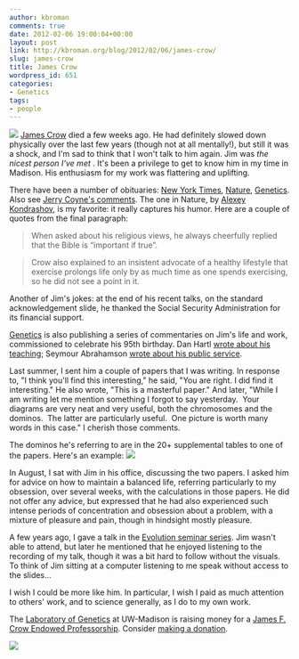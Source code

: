 ```yaml
---
author: kbroman
comments: true
date: 2012-02-06 19:00:04+00:00
layout: post
link: http://kbroman.org/blog/2012/02/06/james-crow/
slug: james-crow
title: James Crow
wordpress_id: 651
categories:
- Genetics
tags:
- people
---
```


[![](http://kbroman.files.wordpress.com/2012/02/jimcrow.jpeg?w=300)](http://kbroman.files.wordpress.com/2012/02/jimcrow.jpeg) [James Crow](http://en.wikipedia.org/wiki/James_F._Crow) died a few weeks ago. He had definitely slowed down physically over the last few years (though not at all mentally!), but still it was a shock, and I'm sad to think that I won't talk to him again. Jim was _the nicest person I've met_ . It's been a privilege to get to know him in my time in Madison. His enthusiasm for my work was flattering and uplifting.
<!-- more -->

There have been a number of obituaries: [New York Times](http://www.nytimes.com/2012/01/11/science/james-f-crow-population-genetics-pioneer-dies-at-95.html), [Nature](http://www.nature.com/nature/journal/v481/n7382/full/481444a.html), [Genetics](http://www.genetics.org/site/misc/genet138610.pdf). Also see [Jerry Coyne's comments](http://whyevolutionistrue.wordpress.com/2012/01/05/jim-crow-died/).  The one in Nature, by [Alexey Kondrashov](http://en.wikipedia.org/wiki/Alexey_Kondrashov), is my favorite: it really captures his humor. Here are a couple of quotes from the final paragraph:


<blockquote>When asked about his religious views, he always cheerfully replied that the Bible is “important if true”.</blockquote>




<blockquote>Crow also explained to an insistent advocate of a healthy lifestyle that exercise prolongs life only by as much time as one spends exercising, so he did not see a point in it.</blockquote>


Another of Jim's jokes: at the end of his recent talks, on the standard acknowledgement slide, he thanked the Social Security Administration for its financial support.

[Genetics](http://www.genetics.org) is also publishing a series of commentaries on Jim's life and work, commissioned to celebrate his 95th birthday. Dan Hartl [wrote about his teaching](http://www.genetics.org/content/189/4/1129.full); Seymour Abrahamson [wrote about his public service](http://www.genetics.org/content/190/1/1.full).

Last summer, I sent him a couple of papers that I was writing. In response to, "I think you'll find this interesting," he said, "You are right. I did find it interesting." He also wrote, "This is a masterful paper." And later, "While I am writing let me mention something I forgot to say yesterday.  Your diagrams are very neat and very useful, both the chromosomes and the dominos.  The latter are particularly useful.  One picture is worth many words in this case." I cherish those comments.

The dominos he's referring to are in the 20+ supplemental tables to one of the papers. Here's an example:
[![](http://kbroman.files.wordpress.com/2012/02/dominos.png)](http://kbroman.files.wordpress.com/2012/02/dominos.png)

In August, I sat with Jim in his office, discussing the two papers. I asked him for advice on how to maintain a balanced life, referring particularly to my obsession, over several weeks, with the calculations in those papers. He did not offer any advice, but expressed that he had also experienced such intense periods of concentration and obsession about a problem, with a mixture of pleasure and pain, though in hindsight mostly pleasure.

A few years ago, I gave a talk in the [Evolution seminar series](http://www.evolution.wisc.edu/). Jim wasn't able to attend, but later he mentioned that he enjoyed listening to the recording of my talk, though it was a bit hard to follow without the visuals. To think of Jim sitting at a computer listening to me speak without access to the slides...

I wish I could be more like him. In particular, I wish I paid as much attention to others'  work, and to science generally, as I do to my own work.

The [Laboratory of Genetics](http://www.genetics.wisc.edu) at UW-Madison is raising money for a [James F. Crow Endowed Professorship](http://www.genetics.wisc.edu/node/691). Consider [making a donation](https://secure.supportuw.org/MultiPage/processStep1.do?seq=6949).

[![](http://kbroman.files.wordpress.com/2012/02/jimcrow.jpeg?w=0)](http://kbroman.files.wordpress.com/2012/02/jimcrow.jpeg)
